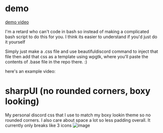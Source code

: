 # demo
[demo video](https://github.com/beats-exe/wpgtk-discord/assets/31421575/2b3df24c-3eac-4277-897e-636ca1fe443f)

I'm a retard who can't code in bash so instead of making a complicated bash script to do this for you. I think its easier to understand if you'd just do it yourself

Simply just make a .css file and use beautifuldiscord command to inject that file then add that css as a template using wpgtk, where you'll paste the contents of .base file in the repo there. :)

here's an example video:

[](https://github.com/beats-exe/wpgtk-discord/assets/31421575/f6a6a4e1-561c-44f0-a1c4-86b094a52170)

# sharpUI (no rounded corners, boxy looking)
My personal discord css that I use to match my boxy lookin theme so no rounded corners. I also care about space a lot so less padding overall. It currently only breaks like 3 icons
![image](https://github.com/beats-exe/wpgtk-discord/assets/31421575/33fb0d51-b66e-457d-b5a1-28a071ef0b50)
